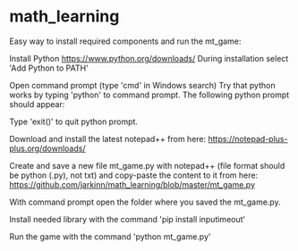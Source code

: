 # math_learning

Easy way to install required components and run the mt_game:

Install Python https://www.python.org/downloads/
During installation select 'Add Python to PATH'

Open command prompt (type 'cmd' in Windows search)
Try that python works by typing 'python' to command prompt. The following python prompt should appear:
>>>
Type 'exit()' to quit python prompt.

Download and install the latest notepad++ from here: https://notepad-plus-plus.org/downloads/

Create and save a new file mt_game.py with notepad++ (file format should be python (.py), not txt) and copy-paste the content to it from here: https://github.com/jarkinn/math_learning/blob/master/mt_game.py

With command prompt open the folder where you saved the mt_game.py.

Install needed library with the command 'pip install inputimeout'

Run the game with the command 'python mt_game.py'
